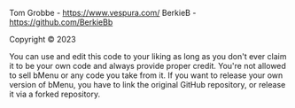 Tom Grobbe - https://www.vespura.com/
BerkieB - https://github.com/BerkieBb

Copyright © 2023

You can use and edit this code to your liking as long as you don't ever claim it to be your own code and always provide proper credit. You're not allowed to sell bMenu or any code you take from it. If you want to release your own version of bMenu, you have to link the original GitHub repository, or release it via a forked repository.